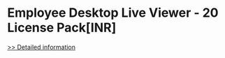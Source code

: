 # Employee Desktop Live Viewer - 20 License Pack[INR]
[>> Detailed information](https://secure.element5.com/esales/product.html?productid=300384861&affiliateid=200057808)